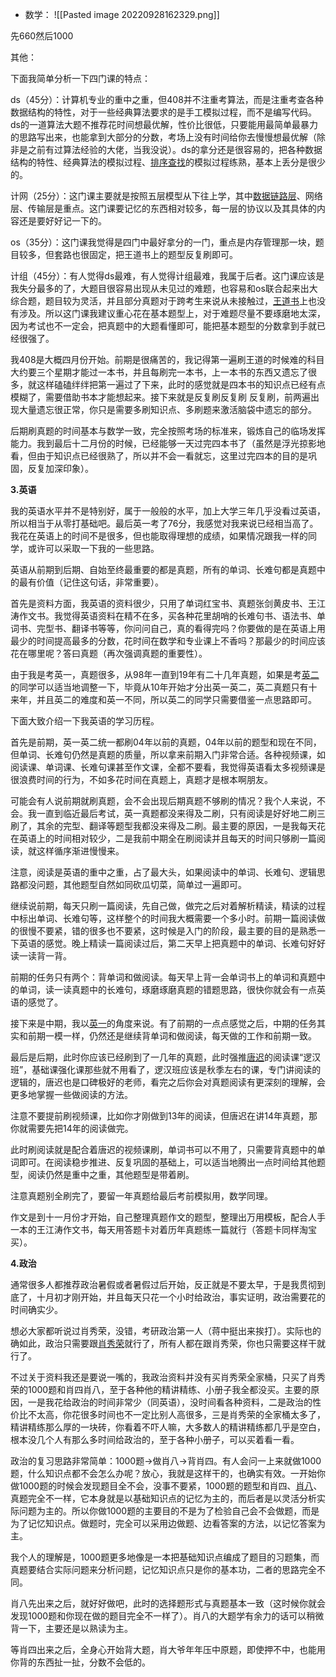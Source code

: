 - 数学：
![[Pasted image 20220928162329.png]]


先660然后1000

其他：

  

下面我简单分析一下四门课的特点：

ds（45分）：计算机专业的重中之重，但408并不注重考算法，而是注重考查各种数据结构的特性，对于一些经典算法要求的是手工模拟过程，而不是编写代码。ds的一道算法大题不推荐花时间想最优解，性价比很低，只要能用最简单最暴力的思路写出来，也能拿到大部分的分数，考场上没有时间给你去慢慢想最优解（除非是之前有过算法经验的大佬，当我没说）。ds的拿分还是很容易的，把各种数据结构的特性、经典算法的模拟过程、[排序查找](https://www.zhihu.com/search?q=%E6%8E%92%E5%BA%8F%E6%9F%A5%E6%89%BE&search_source=Entity&hybrid_search_source=Entity&hybrid_search_extra=%7B%22sourceType%22%3A%22answer%22%2C%22sourceId%22%3A2504641406%7D)的模拟过程练熟，基本上丢分是很少的。

计网（25分）：这门课主要就是按照五层模型从下往上学，其中[数据链路层](https://www.zhihu.com/search?q=%E6%95%B0%E6%8D%AE%E9%93%BE%E8%B7%AF%E5%B1%82&search_source=Entity&hybrid_search_source=Entity&hybrid_search_extra=%7B%22sourceType%22%3A%22answer%22%2C%22sourceId%22%3A2504641406%7D)、网络层、传输层是重点。这门课要记忆的东西相对较多，每一层的协议以及其具体的内容还是要好好记一下的。

os（35分）：这门课我觉得是四门中最好拿分的一门，重点是内存管理那一块，题目较多，但套路也很固定，把王道书上的题型反复刷即可。

计组（45分）：有人觉得ds最难，有人觉得计组最难，我属于后者。这门课应该是我失分最多的了，大题目很容易出现从未见过的难题，也容易和os联合起来出大综合题，题目较为灵活，并且部分真题对于跨考生来说从未接触过，[王道书](https://www.zhihu.com/search?q=%E7%8E%8B%E9%81%93%E4%B9%A6&search_source=Entity&hybrid_search_source=Entity&hybrid_search_extra=%7B%22sourceType%22%3A%22answer%22%2C%22sourceId%22%3A2504641406%7D)上也没有涉及。所以这门课我建议重心花在基本题型上，对于难题尽量不要琢磨地太深，因为考试也不一定会，把真题中的大题看懂即可，能把基本题型的分数拿到手就已经很强了。

我408是大概四月份开始。前期是很痛苦的，我记得第一遍刷王道的时候难的科目大约要三个星期才能过一本书，并且每刷完一本书，上一本书的东西又遗忘了很多，就这样磕磕绊绊把第一遍过了下来，此时的感觉就是四本书的知识点已经有点模糊了，需要借助书本才能想起来。接下来就是反复刷反复刷 反复刷，前两遍出现大量遗忘很正常，你只是需要多刷知识点、多刷题来激活脑袋中遗忘的部分。

后期刷真题的时间基本与数学一致，完全按照考场的标准来，锻炼自己的临场发挥能力。我到最后十二月份的时候，已经能够一天过完四本书了（虽然是浮光掠影地看，但由于知识点已经很熟了，所以并不会一看就忘，这里过完四本的目的是巩固，反复加深印象）。

  

**3.英语**

我的英语水平并不是特别好，属于一般般的水平，加上大学三年几乎没看过英语，所以相当于从零打基础吧。最后英一考了76分，我感觉对我来说已经相当高了。我花在英语上的时间不是很多，但也能取得理想的成绩，如果情况跟我一样的同学，或许可以采取一下我的一些思路。

英语从前期到后期、自始至终最重要的都是真题，所有的单词、长难句都是真题中的最有价值（记住这句话，非常重要）。

首先是资料方面，我英语的资料很少，只用了单词红宝书、真题张剑黄皮书、王江涛作文书。我觉得英语资料在精不在多，买各种花里胡哨的长难句书、语法书、单词书、完型书、翻译书等等，你问问自己，真的看得完吗？你要做的是在英语上用最少的时间提高最多的分数，花时间在数学和专业课上不香吗？那最少的时间应该花在哪里呢？答曰真题（再次强调真题的重要性）。

由于我是考英一，真题很多，从98年一直到19年有二十几年真题，如果是考[英二](https://www.zhihu.com/search?q=%E8%8B%B1%E4%BA%8C&search_source=Entity&hybrid_search_source=Entity&hybrid_search_extra=%7B%22sourceType%22%3A%22answer%22%2C%22sourceId%22%3A2504641406%7D)的同学可以适当地调整一下，毕竟从10年开始才分出英一英二，英二真题只有十来年，并且英二的难度和英一不同，所以英二的同学只需要借鉴一点思路即可。

下面大致介绍一下我英语的学习历程。

首先是前期，英一英二统一都刷04年以前的真题，04年以前的题型和现在不同，但单词、长难句仍然是真题的质量，所以拿来前期入门非常合适。各种视频课，如阅读课、单词课、长难句课甚至作文课，全都不要看，我觉得英语看太多视频课是很浪费时间的行为，不如多花时间在真题上，真题才是根本啊朋友。

可能会有人说前期就刷真题，会不会出现后期真题不够刷的情况？我个人来说，不会。我一直到临近最后考试，英一真题都没来得及二刷，只有阅读是好好地二刷三刷了，其余的完型、翻译等题型我都没来得及二刷。最主要的原因，一是我每天花在英语上的时间相对较少，二是我前中期全在刷阅读并且每天的时间只够刷一篇阅读，就这样循序渐进慢慢来。

注意，阅读是英语的重中之重，占了最大头，如果阅读中的单词、长难句、逻辑思路都没问题，其他题型自然如同砍瓜切菜，简单过一遍即可。

继续说前期，每天只刷一篇阅读，先自己做，做完之后对着解析精读，精读的过程中标出单词、长难句等，这样整个的时间我大概需要一个多小时。前期一篇阅读做的很慢不要紧，错的很多也不要紧，这时候是入门的阶段，最主要的目的是熟悉一下英语的感觉。晚上精读一篇阅读过后，第二天早上把真题中的单词、长难句好好读一读背一背。

前期的任务只有两个：背单词和做阅读。每天早上背一会单词书上的单词和真题中的单词，读一读真题中的长难句，琢磨琢磨真题的错题思路，很快你就会有一点英语的感觉了。

接下来是中期，我以[英一](https://www.zhihu.com/search?q=%E8%8B%B1%E4%B8%80&search_source=Entity&hybrid_search_source=Entity&hybrid_search_extra=%7B%22sourceType%22%3A%22answer%22%2C%22sourceId%22%3A2504641406%7D)的角度来说。有了前期的一点点感觉之后，中期的任务其实和前期一模一样，仍然还是继续背单词和做阅读，每天做的工作和前期一致。

最后是后期，此时你应该已经刷到了一几年的真题，此时强推[唐迟](https://www.zhihu.com/search?q=%E5%94%90%E8%BF%9F&search_source=Entity&hybrid_search_source=Entity&hybrid_search_extra=%7B%22sourceType%22%3A%22answer%22%2C%22sourceId%22%3A2504641406%7D)的阅读课“逻汉班”，基础课强化课那些就不用看了，逻汉班应该是秋季左右的课，专门讲阅读的逻辑的，唐迟也是口碑极好的老师，看完之后你会对真题阅读有更深刻的理解，会更多地掌握一些做阅读的方法。

注意不要提前刷视频课，比如你才刚做到13年的阅读，但唐迟在讲14年真题，那你就需要先把14年的阅读做完。

此时刷阅读就是配合着唐迟的视频课刷，单词书可以不用了，只需要背真题中的单词即可。在阅读稳步推进、反复巩固的基础上，可以适当地腾出一点时间给其他题型，阅读仍然是重中之重，其他题型是带着刷。

注意真题别全刷完了，要留一年真题给最后考前模拟用，数学同理。

作文是到十一月份才开始，自己整理真题作文的题型，整理出万用模板，配合人手一本的王江涛作文书，每天用答题卡对着历年真题练一篇就行（答题卡同样淘宝买）。

  

**4.政治**

通常很多人都推荐政治暑假或者暑假过后开始，反正就是不要太早，于是我贯彻到底了，十月初才刚开始，并且每天只花一个小时给政治，事实证明，政治需要花的时间确实少。

想必大家都听说过肖秀荣，没错，考研政治第一人（蒋中挺出来挨打）。实际也的确如此，政治只需要跟[肖秀荣](https://www.zhihu.com/search?q=%E8%82%96%E7%A7%80%E8%8D%A3&search_source=Entity&hybrid_search_source=Entity&hybrid_search_extra=%7B%22sourceType%22%3A%22answer%22%2C%22sourceId%22%3A2504641406%7D)就行了，所有人都在跟肖秀荣，你也只需要这样干就行了。

不过关于资料我还是要说一嘴的，我政治资料并没有买肖秀荣全家桶，只买了肖秀荣的1000题和肖四肖八，至于各种他的精讲精练、小册子我全都没买。主要的原因，一是我花给政治的时间非常少（同英语），没时间看各种资料，二是政治的性价比不太高，你花很多时间也不一定比别人高很多，三是肖秀荣的全家桶太多了，精讲精练那么厚的一块砖，你看着不吓人嘛，大多数人的精讲精练都几乎是空白，根本没几个人有那么多时间给政治的，至于各种小册子，可以买着看一看。

政治的复习思路非常简单：1000题->做肖八->背肖四。有人会问一上来就做1000题，什么知识点都不会怎么办呢？放心，我就是这样干的，也确实有效。一开始你做1000题的时候会发现题目全不会，没事不要紧，1000题的题型和肖四、[肖八](https://www.zhihu.com/search?q=%E8%82%96%E5%85%AB&search_source=Entity&hybrid_search_source=Entity&hybrid_search_extra=%7B%22sourceType%22%3A%22answer%22%2C%22sourceId%22%3A2504641406%7D)、真题完全不一样，它本身就是以基础知识点的记忆为主的，而后者是以灵活分析实际问题为主的。所以你做1000题的主要目的不是为了检验自己会不会做题，而是为了记忆知识点。做题时，完全可以采用边做题、边看答案的方法，以记忆答案为主。

我个人的理解是，1000题更多地像是一本把基础知识点编成了题目的习题集，而真题要结合实际问题来分析问题，记忆知识点只是你的基本功，二者的思路完全不同。

肖八先出来之后，就好好做吧，此时的选择题形式与真题基本一致（这时候你就会发现1000题和你现在做的题目完全不一样了）。肖八的大题学有余力的话可以稍微背一下，主要还是以熟读为主。

等肖四出来之后，全身心开始背大题，肖大爷年年压中原题，即使押不中，也能用你背的东西扯一扯，分数不会低的。